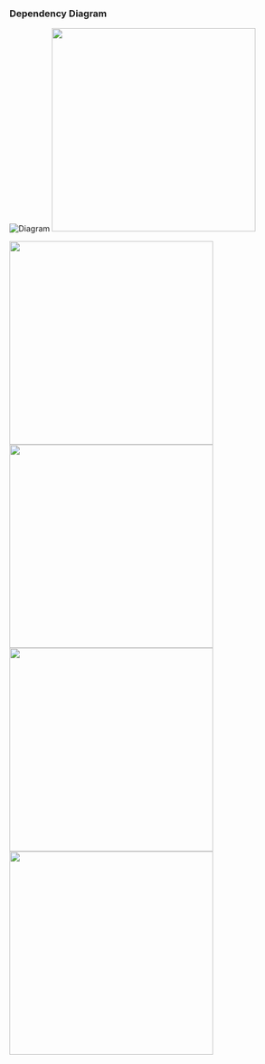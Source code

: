 ### Dependency Diagram

![Diagram](files/clean.drawio.png)
<img src="files/darkmode.png" width="360" />

<img src="files/lightmode.png" width="360" />

<img src="files/darkmode.png" width="360" />

<img src="files/dark_alert.png" width="360" />

<img src="files/light alert.png" width="360" /> 
 
